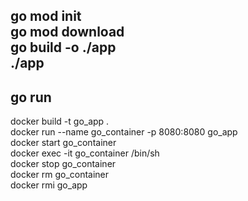 go mod init   
go mod download   
go build -o ./app  
./app     
---
go run   
---
docker build -t go_app .    
docker run --name go_container -p 8080:8080 go_app  
docker start go_container  
docker exec -it go_container /bin/sh  
docker stop go_container  
docker rm go_container  
docker rmi go_app  
